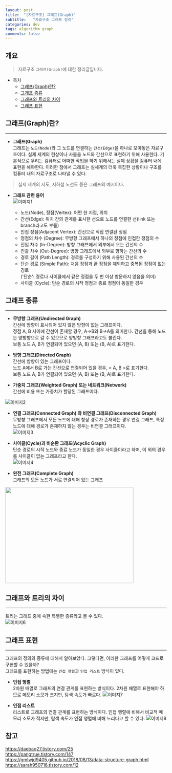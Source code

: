 ```yaml
---
layout: post
title:  "[자료구조] 그래프(Graph)"
subtitle:   "자료구조 그래프 정리"
categories: dev
tags: algorithm graph
comments: false
---
```


## 개요
> 자료구조 `그래프(Graph)`에 대한 정리글입니다.

- 목차
    - [그래프(Graph)란?](#그래프graph란) 
    - [그래프 종류](#그래프-종류)
    - [그래프와 트리의 차이](#그래프와-트리의-차이)
    - [그래프 표현](#그래프-표현)

## 그래프(Graph)란?
---

* __그래프(Graph)__  
그래프는 `노드(Node)`와 그 노드를 연결하는 `간선(Edge)`을 하나로 모아놓은 자료구조이다. 실제 세계의 현상이나 사물을 노드와 간선으로 표현하기 위해 사용한다.
기본적으로 우리는 컴퓨터로 어떠한 작업을 하기 위해서는 실제 상황을 컴퓨터 내에 표현을 해야한다. 이러한 점에서 그래프는 실세계의 더욱 복잡한 상황이나 구조를 컴퓨터 내의 자료구조로 나타낼 수 있다.
> 실제 세계의 지도, 지하철 노선도 등은 그래프의 예시이다.

* __그래프 관련 용어__  
![이미지1](https://jsim6342.github.io/assets/img/dev/algorithm/2021-04-22-dev-algorithm-graph-picture1.png) 
 
  - 노드(Node), 정점(Vertex): 어떤 한 지점, 위치  
  - 간선(Edge): 위치 간의 관계를 표시한 선으로 노드를 연결한 선(link 또는 branch라고도 부름)  
  - 인접 정점(Adjacent Vertex): 간선으로 직접 연결된 정점  
  - 정점의 차수 (Degree): 무방향 그래프에서 하나의 정점에 인접한 정점의 수  
  - 진입 차수 (In-Degree): 방향 그래프에서 외부에서 오는 간선의 수  
  - 진출 차수 (Out-Degree): 방향 그래프에서 외부로 향하는 간선의 수  
  - 경로 길이 (Path Length): 경로를 구성하기 위해 사용된 간선의 수  
  - 단순 경로 (Simple Path): 처음 정점과 끝 정점을 제외하고 중복된 정점이 없는 경로  
    ('단순': 경로나 사이클에서 같은 정점을 두 번 이상 방문하지 않음을 의미)  
  - 사이클 (Cycle): 단순 경로의 시작 정점과 종료 정점이 동일한 경우  


## 그래프 종류
---
* __무방향 그래프(Undirected Graph)__  
간선에 방향이 표시되어 있지 않은 방향이 없는 그래프이다.  
정점 A, B 사이에 간선이 존재할 경우, A→B와 B→A를 의미한다. 간선을 통해 노드는 양방향으로 갈 수 있으므로 양방향 그래프라고도 불린다.  
보통 노드 A, B가 연결되어 있으면 (A, B) 또는 (B, A)로 표기한다.  

* __방향 그래프(Directed Graph)__  
간선에 방향이 있는 그래프이다.  
노드 A에서 B로 가는 간선으로 연결되어 있을 경우, < A, B >로 표기한다.  
보통 노드 A, B가 연결되어 있으면 (A, B) 또는 (B, A)로 표기한다.  

* __가중치 그래프(Weighted Graph) 또는 네트워크(Network)__  
간선에 비용 또는 가중치가 할당된 그래프이다.  

![이미지2](https://jsim6342.github.io/assets/img/dev/algorithm/2021-04-22-dev-algorithm-graph-picture2.png)  


* __연결 그래프(Connected Graph) 와 비연결 그래프(Disconnected Graph)__  
무방향 그래프에서 모든 노드에 대해 항상 경로가 존재하는 경우 연결 그래프, 특정 노드에 대해 경로가 존재하지 않는 경우는 비연결 그래프이다.  
![이미지3](https://jsim6342.github.io/assets/img/dev/algorithm/2021-04-22-dev-algorithm-graph-picture3.png)  

* __사이클(Cycle)과 비순환 그래프(Acyclic Graph)__  
단순 경로의 시작 노드와 종료 노드가 동일한 경우 사이클이라고 하며, 이 외의 경우를 사이클이 없는 그래프라고 한다.  
![이미지4](https://jsim6342.github.io/assets/img/dev/algorithm/2021-04-22-dev-algorithm-graph-picture4.png)  

* __완전 그래프(Complete Graph)__  
그래프의 모든 노드가 서로 연결되어 있는 그래프  
<img src="https://jsim6342.github.io/assets/img/dev/algorithm/2021-04-22-dev-algorithm-graph-picture5.png" width="400" height="300"> 


## 그래프와 트리의 차이
---
트리는 그래프 중에 속한 특별한 종류라고 볼 수 있다.  
![이미지6](https://jsim6342.github.io/assets/img/dev/algorithm/2021-04-22-dev-algorithm-graph-picture6.png)  


## 그래프 표현
---
그래프의 정의와 종류에 대해서 알아보았다. 그렇다면, 이러한 그래프를 어떻게 코드로 구현할 수 있을까?  
그래프를 표현하는 방법에는 `인접 행렬`과 `인접 리스트` 방식이 있다.  

* __인접 행렬__  
2차원 배열로 그래프의 연결 관계를 표현하는 방식이다. 2차원 배열로 표현해야 하므로 메모리 소모가 크지만, 탐색 속도가 빠르다.
![이미지7](https://jsim6342.github.io/assets/img/dev/algorithm/2021-04-22-dev-algorithm-graph-picture7.png)  

* __인접 리스트__  
리스트로 그래프의 연결 관계를 표현하는 방식이다. 인접 행렬에 비해서 비교적 메모리 소모가 적지만, 탐색 속도가 인접 행렬에 비해 느리다고 할 수 있다.
![이미지8](https://jsim6342.github.io/assets/img/dev/algorithm/2021-04-22-dev-algorithm-graph-picture8.png)  


## 참고

<https://daebaq27.tistory.com/25>  
<https://pangtrue.tistory.com/147>  
<https://gmlwjd9405.github.io/2018/08/13/data-structure-graph.html>  
<https://sarah950716.tistory.com/12>  